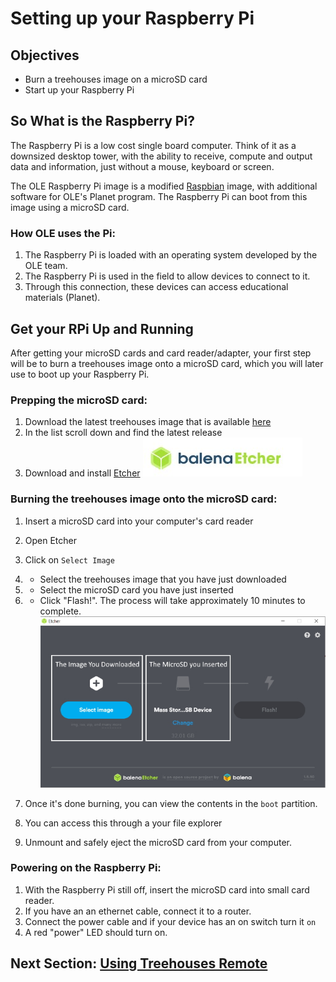 # Setting up your Raspberry Pi

## Objectives

* Burn a treehouses image on a microSD card
* Start up your Raspberry Pi

## So What is the Raspberry Pi?
The Raspberry Pi is a low cost single board computer.  Think of it as a downsized desktop tower, with the ability to receive, compute and output data and information, just without a mouse, keyboard or screen.

The OLE Raspberry Pi image is a modified [Raspbian](https://www.raspberrypi.org/downloads/raspbian/) image, with additional software for OLE's Planet program.  The Raspberry Pi can boot from this image using a microSD card.

### How OLE uses the Pi:  
1. The Raspberry Pi is loaded with an operating system developed by the OLE team.
2. The Raspberry Pi is used in the field to allow devices to connect to it. 
3. Through this connection, these devices can access educational materials (Planet).

## Get your RPi Up and Running
After getting your microSD cards and card reader/adapter, your first step will be to burn a treehouses image onto a microSD card, which you will later use to boot up your Raspberry Pi.

### Prepping the microSD card:
1. Download the latest treehouses image that is available [here](http://download.treehouses.io)
 1. In the list scroll down and find the latest release
1. Download and install [Etcher](https://etcher.io)
![](images/etcher.jpg)

### Burning the treehouses image onto the microSD card:
1. Insert a microSD card into your computer's card reader
1. Open Etcher
1. Click on `Select Image`
1.  * Select the treehouses image that you have just downloaded
1.  * Select the microSD card you have just inserted 
1.  * Click "Flash!".  The process will take approximately 10 minutes to complete.
![](images/etcher1.jpg)

1. Once it's done burning, you can view the contents in the `boot` partition.
 1. You can access this through a your file explorer
1. Unmount and safely eject the microSD card from your computer. 

### Powering on the Raspberry Pi:
1. With the Raspberry Pi still off, insert the microSD card into small card reader.  
1. If you have an an ethernet cable, connect it to a router.
1. Connect the power cable and if your device has an on switch turn it `on`
 1. A red "power" LED should turn on.

## Next Section: [Using Treehouses Remote](treehouses-remote.md)
